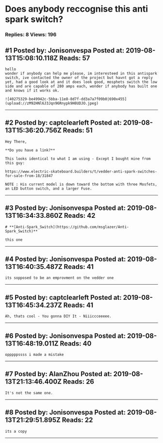 # Does anybody reccognise this anti spark switch?

### Replies: 8 Views: 196

## \#1 Posted by: Jonisonvespa Posted at: 2019-08-13T15:08:10.118Z Reads: 57

```
hello 
wonder if anybody can help me please, im interesteed in this antispark switch, ive contacted the owner of the project but havnt got a reply yet, had a good look at and it does look good, mosphets switch the low side and are capable of 280 amps each, wonder if anybody has built one and knows if it works ok.

![40275329-be49942c-5bba-11e8-8d7f-dd3a7a7f09b0|690x455](upload://zM92HNl6J3Jqn96Rnypk9H8UDJO.jpeg)
```

---
## \#2 Posted by: captclearleft Posted at: 2019-08-13T15:36:20.756Z Reads: 51

```
Hey There,

**Do you have a link?**  

This looks identical to what I am using - Except I bought mine from this guy:

https://www.electric-skateboard.builders/t/vedder-anti-spark-switches-for-sale-from-18/31847

NOTE : His current model is down toward the bottom with three Mosfets, an LED button switch, and a larger Fuse.
```

---
## \#3 Posted by: Jonisonvespa Posted at: 2019-08-13T16:34:33.860Z Reads: 42

```
# **[Anti-Spark_Switch](https://github.com/msglazer/Anti-Spark_Switch)**

this one
```

---
## \#4 Posted by: Jonisonvespa Posted at: 2019-08-13T16:40:35.487Z Reads: 41

```
its sopposed to be an emprovment on the vedder one
```

---
## \#5 Posted by: captclearleft Posted at: 2019-08-13T16:45:34.237Z Reads: 41

```
Ah, thats cool - You gonna DIY It - Niiiccceeeee.
```

---
## \#6 Posted by: Jonisonvespa Posted at: 2019-08-13T16:48:19.011Z Reads: 40

```
opppppssss i made a mistake
```

---
## \#7 Posted by: AlanZhou Posted at: 2019-08-13T21:13:46.400Z Reads: 26

```
It's not the same one.
```

---
## \#8 Posted by: Jonisonvespa Posted at: 2019-08-13T21:29:51.895Z Reads: 22

```
its a copy
```

---
